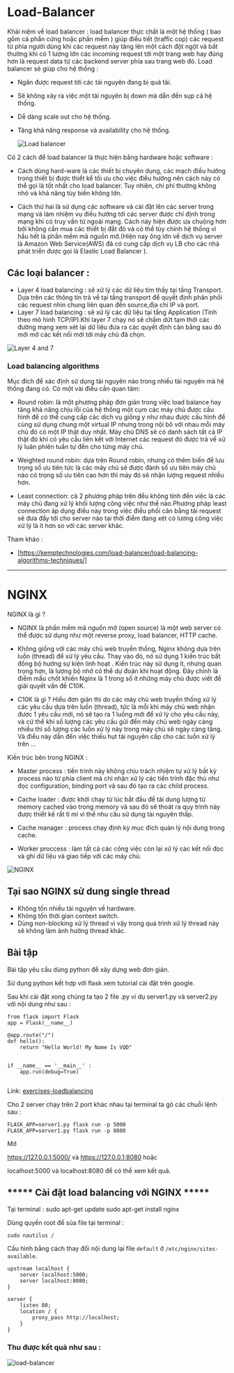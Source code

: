 # Load-Balancer
Khái niệm về load balancer : load balancer thực chất là một hệ thống ( bao gồm cả phần cứng hoặc phần mềm ) giúp điều tiết (traffic cop) các request từ phía người dùng khi các request này tăng lên một cách đột ngột và bất thường khi có 1 lượng lớn các incoming request tới một trang web hay đúng hơn là request data từ các backend server phía sau trang web đó.
Load balancer sẽ giúp cho hệ thống :
- Ngăn được request tới các tài nguyên đang bị quá tải.
- Sẽ không xảy ra việc một tài nguyên bị down mà dẫn đến sụp cả hệ thống.
- Dễ dàng scale out cho hệ thống.
- Tăng khả năng response và availability cho hệ thống.

        
    ![Load balancer](../Image/load-balancer.png)

Có 2 cách để load balancer là thực hiện bằng hardware hoặc software :

- Cách dùng hard-ware là các thiết bị chuyên dụng, các mạch điều hướng trong thiết bị được thiết kế tối ưu cho việc điều hướng nên cách này có thể gọi là tốt nhất cho load balancer. Tuy nhiên, chi phí thường không nhỏ và khả năng tùy biến không lớn.

- Cách thứ hai là sử dụng các software và cài đặt lên các server trong mạng và làm nhiệm vụ điều hướng tới các server được chỉ định trong mạng khi có truy vấn từ ngoài mạng. Cách này hiện được ưa chuộng hơn bởi không cần mua các thiết bị đắt đỏ và có thể tùy chỉnh hệ thống vì hầu hết là phần mềm mã nguồn mở.(Hiện nay ông lớn về dịch vụ server là Amazon Web Service(AWS) đã có cung cấp dịch vụ LB cho các nhà phát triển được gọi là Elastic Load Balancer ).

## Các loại balancer :
- Layer 4 load balancing : sẽ xử lý các dữ liệu tìm thấy tại tầng Transport. Dựa trên các thông tin trả vể tại tầng transport để quyết định phân phối các request nhìn chung liên quan đến source,địa chỉ IP và port.
- Layer 7 load balancing : sẽ xử lý các dữ liệu tại tầng Application
(Tính theo mô hình TCP/IP).Khi layer 7 chạy nó sẽ chấm dứt tạm thời các đường mạng xem xét lại dữ liệu đưa ra các quyết định cân bằng sau đó mới mở các kết nối mới tới máy chủ đã chọn.

![Layer 4 and 7](../Image/layer4and7.png)



### Load balancing algorithms

Mục đích để xác định sử dụng tài nguyên nào trong nhiều tài nguyên mà hệ thống đang có. Có một vài điều cần quan tâm:

- Round robin: là một phương pháp đơn giản trong việc load balance hay tăng khả năng chịu lỗi của hệ thống một cụm các máy chủ được cấu hình để có thể cung cấp các dịch vụ giống y như nhau được cấu hình để cùng sử dụng chung một virtual IP nhưng trong nội bô với nhau mỗi máy chủ đó có một IP thật duy nhất. Máy chủ DNS sẽ có danh sách tất cả IP thật đó khí có yêu cầu liên kết với Internet các request đó được trả về xử lý luân phiên tuần tự đến cho từng máy chủ.

- Weighted round robin: dựa trên Round robin, nhưng có thêm biến để lưu trọng số ưu tiên tức là các máy chủ sẽ được đánh số ưu tiên máy chủ nào có trọng số ưu tiên cao hơn thì máy đó sẽ nhận lượng request nhiều hơn.

- Least connection: cả 2 phương pháp trên đều không tính đến việc là các máy chủ đang xử lý khối lượng công việc như thế nào.Phương pháp least connection áp dụng điều này trong việc điều phối cân bằng tải request sẽ đưa đẩy tới cho server nào tại thời điểm đang xét có lương công việc xử lý là ít hơn so với các server khác.

Tham khảo : 
- [https://kemptechnologies.com/load-balancer/load-balancing-algorithms-techniques/]
----------------------------------------------------------------------

# NGINX
 
 NGINX là gì ?
 - NGINX là phần mềm mã nguồn mở (open source) là một web server  có thể được sử dụng như một reverse proxy, load balancer, HTTP cache.

- Không giống với các máy chủ web truyền thống, Nginx không dựa trên luồn (thread) để xử lý yêu cầu. Thay vào đó, nó sử dụng 1 kiến trúc bất đồng bộ hướng sự kiện linh hoạt . Kiến trúc này sử dụng ít, nhưng quan trọng hợn, là lượng bộ nhớ có thể dự đoán khi hoạt động. Đây chính là điểm mấu chốt khiến Nginx là 1 trong số ít những máy chủ được viết để giải quyết vấn đề C10K.

- C10K là gì ? Hiểu đơn giản thì do các máy chủ web truyền thống xử lý các yêu cầu dựa trên luồn (thread), tức là mỗi khi máy chủ web nhận được 1 yêu cầu mới, nó sẽ tạo ra 1 luồng mới để xử lý cho yêu cầu này, và cứ thế khi số lượng các yêu cầu gửi đến máy chủ web ngày càng nhiều thì số lượng các luồn xử lý này trong máy chủ sẽ ngày càng tăng. Và điều này dẫn đến việc thiếu hụt tài nguyên cấp cho các luồn xử lý trên ... 

Kiến trúc bên trong NGINX :
 - Master process : tiến trình này không chịu trách nhiệm tự xử lý bất kỳ process nào từ phía client mà chỉ nhận xử lý các tiến trình đặc thù như đọc configuration, binding port và sau đó tạo ra các child process.

 - Cache loader : được khởi chạy từ lúc bắt đầu  để tải dung lượng từ memory cached vào trong memory và sau đó sẽ thoát ra quy trình này được thiết kế rất tỉ mỉ vì thế nhu câu sử dụng tài nguyên thấp.

 - Cache manager : process chạy định kỳ mục đích quản lý nội dung trong cache. 

 - Worker proccess : làm tất cả các công việc còn lại xử lý các kết nối đọc và ghi dữ liệu và giao tiếp với các máy chủ.

 ![NGINX](../Image/NGINX.png)



## Tại sao NGINX sử dung single thread 

- Không tốn nhiều tài nguyên về hardware.
- Không tốn thời gian context switch.
- Dùng non-blocking xử lý thread vì vậy trong quá trình xử lý thread này sẽ không làm ảnh hưởng thread khác.

## Bài tập 
Bài tập yêu cầu dùng python để xây dựng web đơn giản.

Sử dụng python kết hợp với flask xem tutorial cài đặt trên google.

Sau khi cài đặt xong chúng ta tạo 2 file .py ví dụ server1.py và server2.py với nội dung như sau :

```
from flask import Flask
app = Flask(__name__)

@app.route("/")
def hello():
    return "Hello World! My Name Is VQD"


if __name__ == '__main__' :
	app.run(debug=True)
	
```

Link: [exercises-loadbalancing](./Load-Balancer/Code)

Cho 2 server chạy trên 2 port khác nhau tại terminal ta gõ các chuỗi lệnh sau :

```
FLASK_APP=server1.py flask run -p 5000
FLASK_APP=server1.py flask run -p 8080
```
Mở 

https://127.0.0.1:5000/ và https://127.0.0.1:8080 hoặc

localhost:5000 và localhost:8080 để có thể xem kết quả.



##  ***** Cài đặt load balancing với NGINX *****
Tại terminal :
 sudo apt-get update
 sudo apt-get install nginx


Dùng quyền root để sủa file tại terminal :
```
sudo nautilus /
```
Cấu hình bằng cách thay đổi nội dung lại file `default` ở `/etc/nginx/sites-available`.

```
upstream localhost {
	server localhost:5000;
	server localhost:8080;
}

server {
	listen 80;
	location / {
		proxy_pass http://localhost;
	}
}
```
### Thu được kết quả như sau :


![load-balancer](../Image/localhost.png)